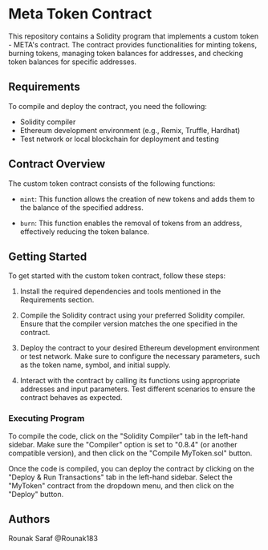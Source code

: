 # Meta Token Contract

This repository contains a Solidity program that implements a custom token - META's contract. The contract provides functionalities for minting tokens, burning tokens, managing token balances for addresses, and checking token balances for specific addresses.

## Requirements

To compile and deploy the contract, you need the following:

- Solidity compiler
- Ethereum development environment (e.g., Remix, Truffle, Hardhat)
- Test network or local blockchain for deployment and testing

## Contract Overview

The custom token contract consists of the following functions:

- `mint`: This function allows the creation of new tokens and adds them to the balance of the specified address. 

- `burn`: This function enables the removal of tokens from an address, effectively reducing the token balance. 

## Getting Started

To get started with the custom token contract, follow these steps:

1. Install the required dependencies and tools mentioned in the Requirements section.

2. Compile the Solidity contract using your preferred Solidity compiler. Ensure that the compiler version matches the one specified in the contract.

3. Deploy the contract to your desired Ethereum development environment or test network. Make sure to configure the necessary parameters, such as the token name, symbol, and initial supply.

4. Interact with the contract by calling its functions using appropriate addresses and input parameters. Test different scenarios to ensure the contract behaves as expected.

### Executing Program 

To compile the code, click on the "Solidity Compiler" tab in the left-hand sidebar. Make sure the "Compiler" option is set to "0.8.4" (or another compatible version), and then click on the "Compile MyToken.sol" button.

Once the code is compiled, you can deploy the contract by clicking on the "Deploy & Run Transactions" tab in the left-hand sidebar. Select the "MyToken" contract from the dropdown menu, and then click on the "Deploy" button.

## Authors

Rounak Saraf
@Rounak183

